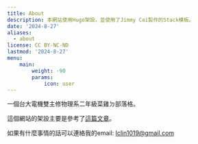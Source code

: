 ```yaml
---
title: About
description: 本網站使用Hugo架設，並使用了Jimmy Cai製作的Stack模板。
date: '2024-8-27'
aliases:
  - about
license: CC BY-NC-ND
lastmod: '2024-8-27'
menu:
    main: 
        weight: -90
        params:
            icon: user
---
```


一個台大電機雙主修物理系二年級菜雞ㄉ部落格。


這個網站的架設主要是參考了[這篇文章](https://blog.linsnow.cn/p/join-hugo-and-stack/)。

如果有什麼事情的話可以連絡我的email: lclin1019@gmail.com